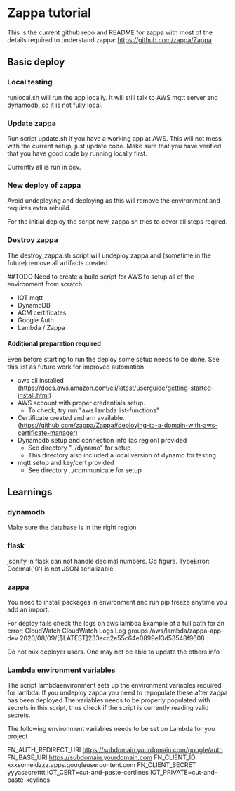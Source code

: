# Zappa tutorial

This is the current github repo and README for zappa with most of the details
required to understand zappa: https://github.com/zappa/Zappa

## Basic deploy
### Local testing
runlocal.sh will run the app locally. It will still talk to
AWS mqtt server and dynamodb, so it is not fully local.

### Update zappa
Run script update.sh if you have a working app at AWS. This will not
mess with the current setup, just update code. Make sure that you have
verified that you have good code by running locally first.

Currently all is run in dev.

### New deploy of zappa
Avoid undeploying and deploying as this will remove the environment and
requires extra rebuild.

For the initial deploy the script new_zappa.sh tries to cover all steps
reqired.

### Destroy zappa
The destroy_zappa.sh script will undeploy zappa and (sometime in the future)
remove all artifacts created

##TODO
Need to create a build script for AWS to setup all of the environment
from scratch
* IOT mqtt
* DynamoDB
* ACM certificates
* Google Auth
* Lambda / Zappa

#### Additional preparation required
Even before starting to run the deploy some setup needs to be done. See this
list as future work for improved automation.
* aws cli installed (https://docs.aws.amazon.com/cli/latest/userguide/getting-started-install.html)
* AWS account with proper credentials setup.
  * To check, try run "aws lambda list-functions"
* Certificate created and arn available. (https://github.com/zappa/Zappa#deploying-to-a-domain-with-aws-certificate-manager)
* Dynamodb setup and connection info (as region) provided
  * See  directory "../dynamo" for setup
  * This directory also included a local version of dynamo for testing.
* mqtt setup and key/cert provided
  * See directory ../communicate for setup

## Learnings

### dynamodb

Make sure the database is in the right region

### flask
jsonify in flask can not handle decimal numbers. Go figure.
TypeError: Decimal('0') is not JSON serializable


### zappa
You need to install packages in environment and run pip freeze anytime you add an import.

For deploy fails check the logs on aws lambda
Example of a full path for an error:
  CloudWatch
  CloudWatch Logs
  Log groups
  /aws/lambda/zappa-app-dev
  2020/08/09/[$LATEST]233ecc2e55c64e0899e13d53548f9608

Do not mix deployer users. One may not be able to update the others info

### Lambda environment variables
The script lambdaenvironment sets up the environment variables required for lambda.
If you undeploy zappa you need to repopulate these after zappa has been deployed
The variables needs to be properly populated with secrets in this script, thus check
if the script is currently reading valid secrets.

The following environment variables needs to be set on Lambda for you project

FN_AUTH_REDIRECT_URI	https://subdomain.yourdomain.com/google/auth
FN_BASE_URI	https://subdomain.yourdomain.com
FN_CLIENT_ID	xxxsomeidzzz.apps.googleusercontent.com
FN_CLIENT_SECRET	yyyasecretttt
IOT_CERT=cut-and-paste-certlines
IOT_PRIVATE=cut-and-paste-keylines

